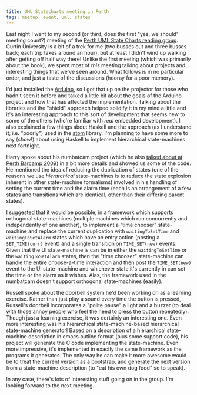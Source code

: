 ```yaml
---
title: UML Statecharts meeting in Perth
tags: meetup, event, uml, states
---
```


Last night I went to my second (or third, does the first "yes, we should"
meeting count?) meeting of the [Perth UML State Charts reading group][1].
Curtin University is a bit of a trek for me (two busses out and three busses
back; each trip takes around an hour), but at least I didn't wind up walking
after getting off half way there! Unlike the first meeting (which was primarily
about the book), we spent most of *this* meeting talking about projects and
interesting things that we've seen around. What follows is in no particular
order, and just a taste of the discussions (hooray for a poor memory).

I'd just installed the [Arduino][2], so I got that up on the projector for
those who hadn't seen it before and talked a little bit about the goals of the
Arduino project and how that has affected the implementation. Talking about the
libraries and the "shield" approach helped solidify it in my mind a little and
it's an interesting approach to this sort of development that seems new to some
of the others (who're familiar with *real* embedded development). I also
explained a few things about Haskell and the approach (as I understand it; i.e.
"poorly") used in the [atom][3] library. I'm planning to have some more to say
(*show*!) about using Haskell to implement hierarchical state-machines next
fortnight.

Harry spoke about his numbatcam project (which he also [talked about at Perth
Barcamp 2009][4]) in a bit more details and showed us some of the code. He
mentioned the idea of reducing the duplication of states (one of the reasons we
use *hierarchical* state-machines is to reduce the state explosion inherent in
other state-machine formalisms) involved in his handling of setting the current
time and the alarm time (each is an arrangement of a few states and transitions
which are identical, other than their differing parent states).

I suggested that it would be possible, in a framework which supports orthogonal
state-machines (multiple machines which run concurrently and independently of
one another), to implement a "time chooser" state-machine and replace the
current duplication with `waitingToSetTime` and `waitingToSetAlarm` states
which have an entry action (posting a `SET_TIME(curr)` event) and a single
transition on `TIME_SET(new)` events. Given that the UI state-machine is can be
in either the `waitingToSetTime` or the `waitingToSetAlarm` states, then the
"time chooser" state-machine can handle the entire choose-a-time interaction
and then post the `TIME_SET(new)` event to the UI state-machine and whichever
state it's currently in can set the time or the alarm as it wishes. Alas, the
framework used in the numbatcam doesn't support orthogonal state-machines
(easily).

Russell spoke about the doorbell system he'd been working on as a learning
exercise. Rather than just play a sound every time the button is pressed,
Russell's doorbell incorporates a "polite pause" a light and a buzzer (to deal
with those annoy people who feel the need to press the button repeatedly).
Though just a learning exercise, it was certainly an interesting one. Even more
interesting was his hierarchical state-machine-based hierarchical state-machine
generator! Based on a description of a hierarchical state-machine description
in emacs outline format (plus some support code), his project will generate the
C code implementing the state-machine. Even more impressive, it's implemented
in exactly the same framework as the programs it generates. The only way he can
make it more awesome would be to treat the current version as a bootstrap, and
generate the next version from a state-machine description (to "eat his own dog
food" so to speak).

In any case, there's lots of interesting stuff going on in the group. I'm
looking forward to the next meeting.

[1]: http://groups.google.com/group/statechartsperth
[2]: http://www.arduino.cc/
[3]: http://hackage.haskell.org/package/atom
[4]: /2009/statecharts-and-numbats/
